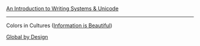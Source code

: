 [1]: https://informationisbeautiful.net/visualizations/colours-in-cultures/
[2]: https://globalbydesign.com/
[5]: https://r12a.github.io/scripts/tutorial/

[An Introduction to Writing Systems & Unicode][5]

----

Colors in Cultures ([Information is Beautiful][1])

[Global by Design][2]

